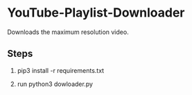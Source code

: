 # YouTube-Playlist-Downloader

Downloads the maximum resolution video. 

## Steps

1) pip3 install -r requirements.txt

2) run python3 dowloader.py